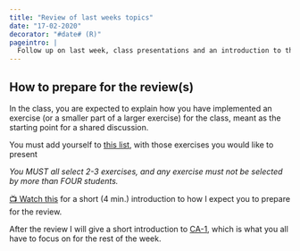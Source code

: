 ```yaml
---
title: "Review of last weeks topics"
date: "17-02-2020"
decorator: "#date# (R)"
pageintro: |
  Follow up on last week, class presentations and an introduction to this week
---
```


## How to prepare for the review(s)

In the class, you are expected to explain how you have implemented an exercise (or a smaller part of a larger exercise) for the class, meant as the starting point for a shared discussion. 

You must add yourself to [this list](https://docs.google.com/spreadsheets/d/10U4TfYb5RqCaZxziDwoiusH3H5p2TjRdezaJMUuSGK8/edit?usp=sharing), with those exercises you would like to present

*You MUST all select 2-3 exercises, and any exercise must not be selected by more than FOUR students.*

[:tv: Watch this](https://www.youtube.com/watch?v=4qyykFfX8JA) for a short  (4 min.) introduction to how I expect you to prepare for the review.

After the review I will give a short introduction to [CA-1](https://docs.google.com/document/d/1XT94iw0TpKjK2c1hXhCj8wPPOwogTVME0hsONbEf4F4/edit?usp=sharing), which is what you all have to focus on for the rest of the week.